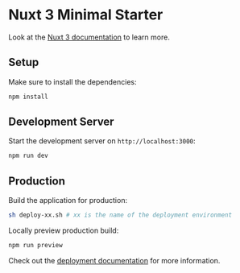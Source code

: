 # Nuxt 3 Minimal Starter

Look at the [Nuxt 3 documentation](https://nuxt.com/docs/getting-started/introduction) to learn more.

## Setup

Make sure to install the dependencies:

```bash
npm install
```

## Development Server

Start the development server on `http://localhost:3000`:

```bash
npm run dev
```

## Production

Build the application for production:

```bash
sh deploy-xx.sh # xx is the name of the deployment environment
```

Locally preview production build:

```bash
npm run preview
```

Check out the [deployment documentation](https://nuxt.com/docs/getting-started/deployment) for more information.
